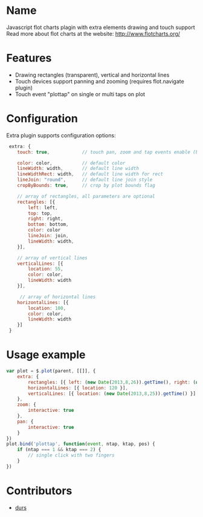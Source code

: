 # Name

Javascript flot charts plagin with extra elements drawing and touch support
Read more about flot charts at the website: http://www.flotcharts.org/

# Features

* Drawing rectangles (transparent), vertical and horizontal lines
* Touch devices support panning and zooming (requires flot.navigate plugin)
* Touch event "plottap" on single or multi taps on plot

# Configuration

Extra plugin supports configuration options:
``` js 
 extra: {
    touch: true,            // touch pan, zoom and tap events enable (by default)

    color: color,           // default color
    lineWidth: width,       // default line width
    lineWidthRect: width,   // default line width for rect
    lineJoin: "round",      // default line join style
    cropByBounds: true,     // crop by plot bounds flag

    // array of rectangles, all parameters are optional
    rectangles: [{
        left: left,
        top: top,
        right: right,
        bottom: bottom,
        color: color
        lineJoin: join,
        lineWidth: width,
    }],

    // array of vertical lines
    verticalLines: [{
        location: 55,
        color: color,
        lineWidth: width
    }],

     // array of horizontal lines
    horizontalLines: [{
        location: 100,
        color: color,
        lineWidth: width
    }]
 }
```

# Usage example

``` js 
var plot = $.plot(parent, [[]], {
    extra: {
        rectangles: [{ left: (new Date(2013,8,26)).getTime(), right: (new Date(2013,8,27)).getTime() }],
        horizontalLines: [{ location: 120 }],
        verticalLines: [{ location: (new Date(2013,8,25)).getTime() }]
    },
    zoom: {
        interactive: true
    },
    pan: {
        interactive: true
    }
})
plot.bind('plottap', function(event, ntap, ktap, pos) {
    if (ntap === 1 && ktap === 2) {
        // single click with two fingers
    }
})
```

# Contributors

* [durs](https://github.com/durs)